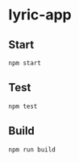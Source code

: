 # lyric-app



## Start

```
npm start
```

## Test

```
npm test
```

## Build

```
npm run build
```